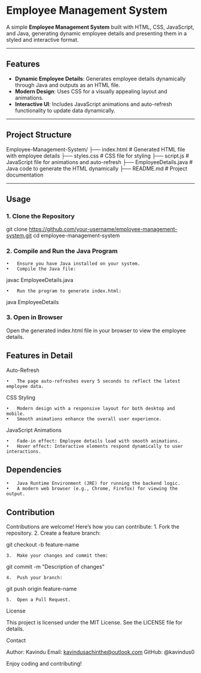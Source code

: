 
# Employee Management System

A simple **Employee Management System** built with HTML, CSS, JavaScript, and Java, generating dynamic employee details and presenting them in a styled and interactive format.

---

## Features

- **Dynamic Employee Details**: Generates employee details dynamically through Java and outputs as an HTML file.
- **Modern Design**: Uses CSS for a visually appealing layout and animations.
- **Interactive UI**: Includes JavaScript animations and auto-refresh functionality to update data dynamically.

---

## Project Structure

Employee-Management-System/
├── index.html           # Generated HTML file with employee details
├── styles.css           # CSS file for styling
├── script.js            # JavaScript file for animations and auto-refresh
├── EmployeeDetails.java # Java code to generate the HTML dynamically
├── README.md            # Project documentation

---

## Usage

### 1. Clone the Repository
git clone https://github.com/your-username/employee-management-system.git
cd employee-management-system

### 2. Compile and Run the Java Program

	•	Ensure you have Java installed on your system.
	•	Compile the Java file:

javac EmployeeDetails.java


	•	Run the program to generate index.html:

java EmployeeDetails



### 3. Open in Browser

Open the generated index.html file in your browser to view the employee details.

## Features in Detail

Auto-Refresh

	•	The page auto-refreshes every 5 seconds to reflect the latest employee data.

CSS Styling

	•	Modern design with a responsive layout for both desktop and mobile.
	•	Smooth animations enhance the overall user experience.

JavaScript Animations

	•	Fade-in effect: Employee details load with smooth animations.
	•	Hover effect: Interactive elements respond dynamically to user interactions.

## Dependencies

	•	Java Runtime Environment (JRE) for running the backend logic.
	•	A modern web browser (e.g., Chrome, Firefox) for viewing the output.

## Contribution

Contributions are welcome! Here’s how you can contribute:
	1.	Fork the repository.
	2.	Create a feature branch:

git checkout -b feature-name


	3.	Make your changes and commit them:

git commit -m "Description of changes"


	4.	Push your branch:

git push origin feature-name


	5.	Open a Pull Request.

License

This project is licensed under the MIT License. See the LICENSE file for details.

Contact

Author: Kavindu
Email: kavindusachinthe@outlook.com 
GitHub: @kavindus0

Enjoy coding and contributing!

